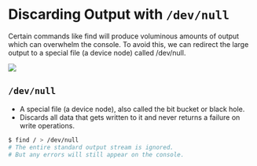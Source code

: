 # Discarding Output with `/dev/null`

Certain commands like find will produce voluminous amounts of output which can overwhelm the console.
To avoid this, we can redirect the large output to a special file (a device node) called /dev/null.

![](https://d37djvu3ytnwxt.cloudfront.net/asset-v1:LinuxFoundationX+LFS101x.2+1T2015+type@asset+block/LFS01_ch15_screen37a.jpg)

## `/dev/null`
- A special file (a device node), also called the bit bucket or black hole.
- Discards all data that gets written to it and never returns a failure on write operations. 

```bash
$ find / > /dev/null
# The entire standard output stream is ignored.
# But any errors will still appear on the console.
```
